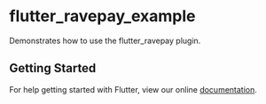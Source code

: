 # flutter_ravepay_example

Demonstrates how to use the flutter_ravepay plugin.

## Getting Started

For help getting started with Flutter, view our online
[documentation](https://flutter.io/).
